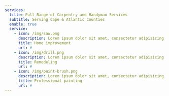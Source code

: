 ```yaml
---
services:
  title: Full Range of Carpentry and Handyman Services
  subtitle: Serving Cape & Atlantic Counties
  enable: true
  service:
    - icon: /img/saw.png
      description: Lorem ipsum dolor sit amet, consectetur adipisicing elit. Minima maxime quam architecto quo inventore harum ex magni, dicta impedit. 1
      title: Home improvement
      url: #
    - icon: /img/drill.png
      description: Lorem ipsum dolor sit amet, consectetur adipisicing elit. Minima maxime quam architecto quo inventore harum ex magni, dicta impedit.
      title: Remodeling
      url: #
    - icon: /img/paint-brush.png
      description: Lorem ipsum dolor sit amet, consectetur adipisicing elit. Minima maxime quam architecto quo inventore harum ex magni, dicta impedit.
      title: Professional painting
      url: #
---
```

